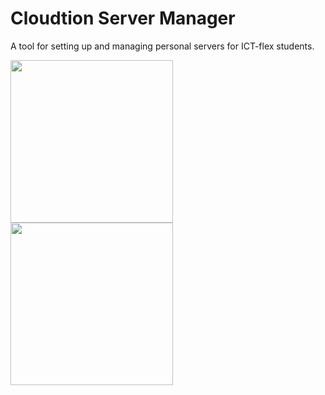 # Cloudtion Server Manager

A tool for setting up and managing personal servers for ICT-flex students.

<img src="https://ibb.co/42tCHYf" width="260" height="260"/>
<img src="https://ibb.co/XxJzYXN" width="260" height="260">


